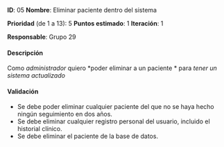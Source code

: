 

**ID**: 05
**Nombre**: Eliminar paciente dentro del sistema

**Prioridad** (de 1 a 13): 5
**Puntos estimado**: 1
**Iteración**: 1

**Responsable**: Grupo 29

#### Descripción

Como *administrador* quiero *poder eliminar a un paciente * para *tener un sistema actualizado*

#### Validación

* Se debe poder eliminar cualquier paciente del que no se haya hecho ningún seguimiento en dos años.
* Se debe eliminar cualquier registro personal del usuario, incluido el historial clínico.
* Se debe eliminar el paciente de la base de datos.
